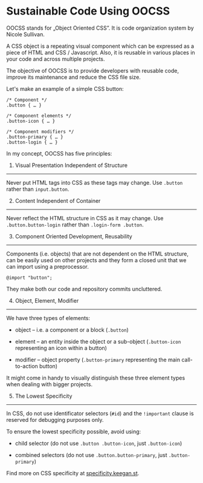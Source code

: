 Sustainable Code Using OOCSS
============================

OOCSS stands for „Object Oriented CSS”. It is code organization system by Nicole
Sullivan.

A CSS object is a repeating visual component which can be expressed as a piece
of HTML and CSS / Javascript. Also, it is reusable in various places in your
code and across multiple projects.

The objective of OOCSS is to provide developers with reusable code, improve its
maintenance and reduce the CSS file size.

Let's make an example of a simple CSS button:

~~~~~~~~~~~~~~~~~~~~~~~~~~~~~~~~~~~~~~~~~~~~~~~~~~~~~~~~~~~~~~~~~~~~~~~~~~~~~~~~
/* Component */
.button { … }

/* Component elements */
.button-icon { … }

/* Component modifiers */
.button-primary { … }
.button-login { … }
~~~~~~~~~~~~~~~~~~~~~~~~~~~~~~~~~~~~~~~~~~~~~~~~~~~~~~~~~~~~~~~~~~~~~~~~~~~~~~~~

In my concept, OOCSS has five principles:

1) Visual Presentation Independent of Structure
-----------------------------------------------

Never put HTML tags into CSS as these tags may change. Use `.button` rather than
`input.button`.

2) Content Independent of Container
-----------------------------------

Never reflect the HTML structure in CSS as it may change. Use
`.button.button-login` rather than `.login-form .button`.

3) Component Oriented Development, Reusability
----------------------------------------------

Components (i.e. objects) that are not dependent on the HTML structure, can be
easily used on other projects and they form a closed unit that we can import
using a preprocessor.

~~~~~~~~~~~~~~~~~~~~~~~~~~~~~~~~~~~~~~~~~~~~~~~~~~~~~~~~~~~~~~~~~~~~~~~~~~~~~~~~
@import "button";
~~~~~~~~~~~~~~~~~~~~~~~~~~~~~~~~~~~~~~~~~~~~~~~~~~~~~~~~~~~~~~~~~~~~~~~~~~~~~~~~

They make both our code and repository commits uncluttered.

4) Object, Element, Modifier
----------------------------

We have three types of elements:

-   object – i.e. a component or a block (`.button`)

-   element – an entity inside the object or a sub-object (`.button-icon`
    representing an icon within a button)

-   modifier – object property (`.button-primary` representing the main
    call-to-action button)

It might come in handy to visually distinguish these three element types when
dealing with bigger projects.

5) The Lowest Specificity
-------------------------

In CSS, do not use identificator selectors (`#id`) and the `!important` clause
is reserved for debugging purposes only.

To ensure the lowest specificity possible, avoid using:

-   child selector (do not use `.button .button-icon`, just `.button-icon`)

-   combined selectors (do not use `.button.button-primary`, just
    `.button-primary`)

Find more on CSS specificity at
[specificity.keegan.st](<http://specificity.keegan.st/>).
